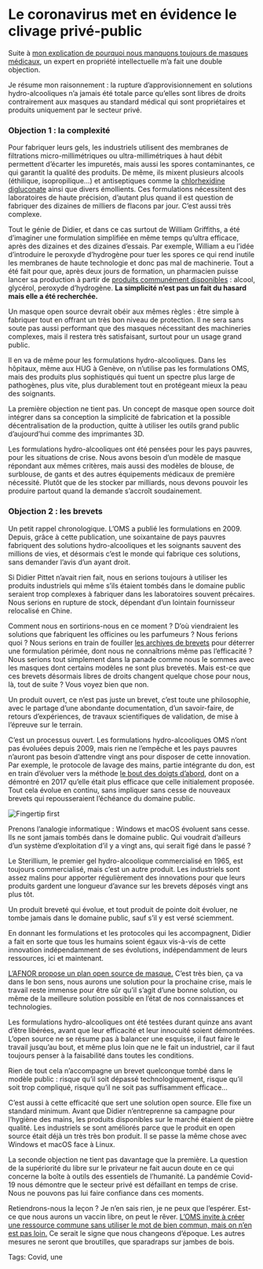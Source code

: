 # Le coronavirus met en évidence le clivage privé-public

Suite à [mon explication de pourquoi nous manquons toujours de masques médicaux](https://tcrouzet.com/2020/04/24/pourquoi-pas-de-masque/), un expert en propriété intellectuelle m’a fait une double objection.

Je résume mon raisonnement : la rupture d’approvisionnement en solutions hydro-alcooliques n’a jamais été totale parce qu’elles sont libres de droits contrairement aux masques au standard médical qui sont propriétaires et produits uniquement par le secteur privé.

### Objection 1 : la complexité

Pour fabriquer leurs gels, les industriels utilisent des membranes de filtrations micro-millimétriques ou ultra-millimétriques à haut débit permettent d’écarter les impuretés, mais aussi les spores contaminantes, ce qui garantit la qualité des produits. De même, ils mixent plusieurs alcools (éthilique, isopropilique…) et antiseptiques comme la [chlorhexidine digluconate](https://fr.wikipedia.org/wiki/Chlorhexidine) ainsi que divers émollients. Ces formulations nécessitent des laboratoires de haute précision, d’autant plus quand il est question de fabriquer des dizaines de milliers de flacons par jour. C’est aussi très complexe.

Tout le génie de Didier, et dans ce cas surtout de William Griffiths, a été d’imaginer une formulation simplifiée en même temps qu’ultra efficace, après des dizaines et des dizaines d’essais. Par exemple, William a eu l’idée d’introduire le peroxyde d’hydrogène pour tuer les spores ce qui rend inutile les membranes de haute technologie et donc pas mal de machinerie. Tout a été fait pour que, après deux jours de formation, un pharmacien puisse lancer sa production à partir de [produits communément disponibles](https://tcrouzet.com/2020/03/20/recette-hydroalcoolique-maison-validee-hug/) : alcool, glycérol, peroxyde d’hydrogène. **La simplicité n’est pas un fait du hasard mais elle a été recherchée.**

Un masque open source devrait obéir aux mêmes règles : être simple à fabriquer tout en offrant un très bon niveau de protection. Il ne sera sans soute pas aussi performant que des masques nécessitant des machineries complexes, mais il restera très satisfaisant, surtout pour un usage grand public.

Il en va de même pour les formulations hydro-alcooliques. Dans les hôpitaux, même aux HUG à Genève, on n’utilise pas les formulations OMS, mais des produits plus sophistiqués qui tuent un spectre plus large de pathogènes, plus vite, plus durablement tout en protégeant mieux la peau des soignants.

La première objection ne tient pas. Un concept de masque open source doit intégrer dans sa conception la simplicité de fabrication et la possible décentralisation de la production, quitte à utiliser les outils grand public d’aujourd’hui comme des imprimantes 3D.

Les formulations hydro-alcooliques ont été pensées pour les pays pauvres, pour les situations de crise. Nous avons besoin d’un modèle de masque répondant aux mêmes critères, mais aussi des modèles de blouse, de surblouse, de gants et des autres équipements médicaux de première nécessité. Plutôt que de les stocker par milliards, nous devons pouvoir les produire partout quand la demande s’accroît soudainement.

### Objection 2 : les brevets

Un petit rappel chronologique. L’OMS a publié les formulations en 2009. Depuis, grâce à cette publication, une soixantaine de pays pauvres fabriquent des solutions hydro-alcooliques et les soignants sauvent des millions de vies, et désormais c’est le monde qui fabrique ces solutions, sans demander l’avis d’un ayant droit.

Si Didier Pittet n’avait rien fait, nous en serions toujours à utiliser les produits industriels qui même s’ils étaient tombés dans le domaine public seraient trop complexes à fabriquer dans les laboratoires souvent précaires. Nous serions en rupture de stock, dépendant d’un lointain fournisseur relocalisé en Chine.

Comment nous en sortirions-nous en ce moment ? D’où viendraient les solutions que fabriquent les officines ou les parfumeurs ? Nous ferions quoi ? Nous serions en train de fouiller [les archives de brevets](https://worldwide.espacenet.com/patent/search) pour déterrer une formulation périmée, dont nous ne connaîtrions même pas l’efficacité ? Nous serions tout simplement dans la panade comme nous le sommes avec les masques dont certains modèles ne sont plus brevetés. Mais est-ce que ces brevets désormais libres de droits changent quelque chose pour nous, là, tout de suite ? Vous voyez bien que non.

Un produit ouvert, ce n’est pas juste un brevet, c’est toute une philosophie, avec le partage d’une abondante documentation, d’un savoir-faire, de retours d’expériences, de travaux scientifiques de validation, de mise à l’épreuve sur le terrain.

C’est un processus ouvert. Les formulations hydro-alcooliques OMS n’ont pas évoluées depuis 2009, mais rien ne l’empêche et les pays pauvres n’auront pas besoin d’attendre vingt ans pour disposer de cette innovation. Par exemple, le protocole de lavage des mains, partie intégrante du don, est en train d’évoluer vers la méthode [le bout des doigts d’abord](https://www.cambridge.org/core/journals/infection-control-and-hospital-epidemiology/article/revisiting-the-who-how-to-handrub-hand-hygiene-technique-fingertips-first/BB3A23BD9AC25DF05B52DD9F0E4E1F41), dont on a démontré en 2017 qu’elle était plus efficace que celle initialement proposée. Tout cela évolue en continu, sans impliquer sans cesse de nouveaux brevets qui repousseraient l’échéance du domaine public.

![Fingertip first](https://tcrouzet.com/images_tc/2020/04/5-moment-hand-hygiene-12-728.jpg)

Prenons l’analogie informatique : Windows et macOS évoluent sans cesse. Ils ne sont jamais tombés dans le domaine public. Qui voudrait d’ailleurs d’un système d’exploitation d’il y a vingt ans, qui serait figé dans le passé ?

Le Sterillium, le premier gel hydro-alcoolique commercialisé en 1965, est toujours commercialisé, mais c’est un autre produit. Les industriels sont assez malins pour apporter régulièrement des innovations pour que leurs produits gardent une longueur d’avance sur les brevets déposés vingt ans plus tôt.

Un produit breveté qui évolue, et tout produit de pointe doit évoluer, ne tombe jamais dans le domaine public, sauf s’il y est versé sciemment.

En donnant les formulations et les protocoles qui les accompagnent, Didier a fait en sorte que tous les humains soient égaux vis-à-vis de cette innovation indépendamment de ses évolutions, indépendamment de leurs ressources, ici et maintenant.

[L’AFNOR propose un plan open source de masque.](https://masques-barrieres.afnor.org/?_ga=2.109099909.1859290521.1587717282-340244931.1587717282) C’est très bien, ça va dans le bon sens, nous aurons une solution pour la prochaine crise, mais le travail reste immense pour être sûr qu’il s’agit d’une bonne solution, ou même de la meilleure solution possible en l’état de nos connaissances et technologies.

Les formulations hydro-alcooliques ont été testées durant quinze ans avant d’être libérées, avant que leur efficacité et leur innocuité soient démontrées. L’open source ne se résume pas à balancer une esquisse, il faut faire le travail jusqu’au bout, et même plus loin que ne le fait un industriel, car il faut toujours penser à la faisabilité dans toutes les conditions.

Rien de tout cela n’accompagne un brevet quelconque tombé dans le modèle public : risque qu’il soit dépassé technologiquement, risque qu’il soit trop compliqué, risque qu’il ne soit pas suffisamment efficace…

C’est aussi à cette efficacité que sert une solution open source. Elle fixe un standard minimum. Avant que Didier n’entreprenne sa campagne pour l’hygiène des mains, les produits disponibles sur le marché étaient de piètre qualité. Les industriels se sont améliorés parce que le produit en open source était déjà un très très bon produit. Il se passe la même chose avec Windows et macOS face à Linux.

La seconde objection ne tient pas davantage que la première. La question de la supériorité du libre sur le privateur ne fait aucun doute en ce qui concerne la boîte à outils des essentiels de l’humanité. La pandémie Covid-19 nous démontre que le secteur privé est défaillant en temps de crise. Nous ne pouvons pas lui faire confiance dans ces moments.

Retiendrons-nous la leçon ? Je n’en sais rien, je ne peux que l’espérer. Est-ce que nous aurons un vaccin libre, on peut le rêver. [L’OMS invite à créer une ressource commune sans utiliser le mot de bien commun, mais on n’en est pas loin.](https://www.france24.com/fr/20200424-covid-19-l-oms-mobilise-le-monde-sans-les-%C3%A9tats-unis-pour-un-acc%C3%A8s-universel-aux-vaccins) Ce serait le signe que nous changeons d’époque. Les autres mesures ne seront que broutilles, que sparadraps sur jambes de bois.

Tags: Covid, une